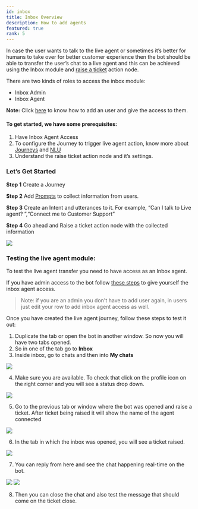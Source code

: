 ```yaml
---
id: inbox
title: Inbox Overview
description: How to add agents
featured: true
rank: 5
---
```


In case the user wants to talk to the live agent or sometimes it’s better for humans to take over for better customer experience then the bot should be able to transfer the user’s chat to a live agent and this can be achieved using the Inbox module and [raise a ticket](https://docs.yellow.ai/docs/platform_concepts/studio/build/nodes/action-nodes#raise-ticket) action node.

There are two kinds of roles to access the inbox module:
- Inbox Admin
- Inbox Agent

**Note:** Click [here](https://docs.yellow.ai/docs/platform_concepts/configurations/access-management) to know how to add an user and give the access to them.

#### To get started, we have some prerequisites:
1. Have Inbox Agent Access
2. To configure the Journey to trigger live agent action, know more about [Journeys](https://docs.yellow.ai/docs/platform_concepts/studio/build/journeys) and [NLU](https://docs.yellow.ai/docs/platform_concepts/studio/train/intents) 
3. Understand the raise ticket action node and it’s settings.

### Let’s Get Started

**Step 1**  Create a Journey 

**Step 2**  Add [Prompts](https://docs.yellow.ai/docs/platform_concepts/studio/build/nodes/prompt-nodes) to collect information from users.

**Step 3**  Create an Intent and utterances to it. For example, “Can I talk to Live agent? ”,“Connect me to Customer Support” 

**Step 4**  Go ahead and Raise a ticket action node with the collected information

![](https://i.imgur.com/tkz07ty.png)

### Testing the live agent module:

To test the live agent transfer you need to have access as an Inbox agent.

If you have admin access to the bot follow [these steps](https://docs.yellow.ai/docs/platform_concepts/inbox/manage-support-agent) to give yourself the inbox agent access.

>Note: if you are an admin you don't have to add user again, in users just edit your row to add inbox agent access as well.

Once you have created the live agent journey, follow these steps to test it out:
1. Duplicate the tab or open the bot in another window. So now you will have two tabs opened.
2. So in one of the tab go to **Inbox**
3. Inside inbox, go to chats and then into **My chats**

![](https://i.imgur.com/9mYj74d.png)

4. Make sure you are available. To check that click on the profile icon on the right corner and you will see a status drop down. 

![](https://i.imgur.com/1CM2JqU.png)

5. Go to the previous tab or window where the bot was opened and raise a ticket. After ticket being raised it will show the name of the agent connected

![](https://i.imgur.com/O895hbq.png)

6. In the tab in which the inbox was opened, you will see a ticket raised.

![](https://i.imgur.com/y7ctMHT.png)

7. You can reply from here and see the chat happening real-time on the bot.

![](https://i.imgur.com/yoDC3VT.png)
![](https://i.imgur.com/eUjdbs2.png)

8. Then you can close the chat and also test the message that should come on the ticket close.




